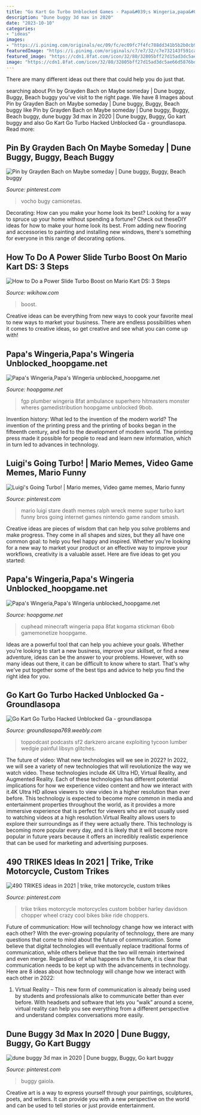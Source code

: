 ```yaml
---
title: "Go Kart Go Turbo Unblocked Games - Papa&#039;s Wingeria,papa&#039;s Wingeria Unblocked_hoopgame.net"
description: "Dune buggy 3d max in 2020"
date: "2023-10-10"
categories:
- "ideas"
images:
- "https://i.pinimg.com/originals/ec/09/fc/ec09fc7f4fc788dd341b5b2b0cb9738a.png"
featuredImage: "https://i.pinimg.com/originals/c7/e7/32/c7e732143f591cacab87d0e94b5aa142.jpg"
featured_image: "https://cdn1.8fat.com/icon/32/80/32805bff27d15ad3dc5ae66d5876bd33.jpg"
image: "https://cdn1.8fat.com/icon/32/80/32805bff27d15ad3dc5ae66d5876bd33.jpg"
---
```



There are many different ideas out there that could help you do just that.

	

		
searching about Pin by Grayden Bach on Maybe someday | Dune buggy, Buggy, Beach buggy you've visit to the right page. We have 8 Images about Pin by Grayden Bach on Maybe someday | Dune buggy, Buggy, Beach buggy like Pin by Grayden Bach on Maybe someday | Dune buggy, Buggy, Beach buggy, dune buggy 3d max in 2020 | Dune buggy, Buggy, Go kart buggy and also Go Kart Go Turbo Hacked Unblocked Ga - groundlasopa. Read more:
		
    
## Pin By Grayden Bach On Maybe Someday | Dune Buggy, Buggy, Beach Buggy

<img loading=lazy src="https://i.pinimg.com/originals/c7/e7/32/c7e732143f591cacab87d0e94b5aa142.jpg" onerror="this.onerror=null;this.src='https://tse2.mm.bing.net/th?id=OIP.w2f-P1YwNv2zpIZDvqp7YwHaHa&amp;pid=15.1';" alt="Pin by Grayden Bach on Maybe someday | Dune buggy, Buggy, Beach buggy">

_Source: pinterest.com_

>vocho bugy camionetas. 

	

Decorating: How can you make your home look its best?
Looking for a way to spruce up your home without spending a fortune? Check out theseDIY ideas for how to make your home look its best. From adding new flooring and accessories to painting and installing new windows, there's something for everyone in this range of decorating options.

    
## How To Do A Power Slide Turbo Boost On Mario Kart DS: 3 Steps

<img loading=lazy src="https://www.wikihow.com/images/5/59/Do-a-Power-Slide-Turbo-Boost-on-Mario-Kart-DS-Step-3.jpg" onerror="this.onerror=null;this.src='https://tse3.mm.bing.net/th?id=OIP.C2DK333L-QUW3vywNjLYnwHaE8&amp;pid=15.1';" alt="How to Do a Power Slide Turbo Boost on Mario Kart DS: 3 Steps">

_Source: wikihow.com_

>boost. 

	

Creative ideas can be everything from new ways to cook your favorite meal to new ways to market your business. There are endless possibilities when it comes to creative ideas, so get creative and see what you can come up with!

    
## Papa&#039;s Wingeria,Papa&#039;s Wingeria Unblocked_hoopgame.net

<img loading=lazy src="https://cdn1.8fat.com/icon/32/80/32805bff27d15ad3dc5ae66d5876bd33.jpg" onerror="this.onerror=null;this.src='https://tse1.mm.bing.net/th?id=OIP.MoBb_yfRWtPcWuZtWHa9MwHaFp&amp;pid=15.1';" alt="Papa&#039;s Wingeria,Papa&#039;s Wingeria unblocked_hoopgame.net">

_Source: hoopgame.net_

>fgp plumber wingeria 8fat ambulance superhero hitmasters monster wheres gamedistribution hoopgame unblocked 9bob. 

	

Invention history: What led to the invention of the modern world?
The invention of the printing press and the printing of books began in the fifteenth century, and led to the development of modern world. The printing press made it possible for people to read and learn new information, which in turn led to advances in technology.

    
## Luigi&#039;s Going Turbo! | Mario Memes, Video Game Memes, Mario Funny

<img loading=lazy src="https://i.pinimg.com/originals/ec/09/fc/ec09fc7f4fc788dd341b5b2b0cb9738a.png" onerror="this.onerror=null;this.src='https://tse1.mm.bing.net/th?id=OIP.ispzy0O_8jXCp2n6VV2_CgHaHU&amp;pid=15.1';" alt="Luigi&#039;s Going Turbo! | Mario memes, Video game memes, Mario funny">

_Source: pinterest.com_

>mario luigi stare death memes ralph wreck meme super turbo kart funny bros going internet games nintendo game random smash. 

	

Creative ideas are pieces of wisdom that can help you solve problems and make progress. They come in all shapes and sizes, but they all have one common goal: to help you feel happy and inspired. Whether you're looking for a new way to market your product or an effective way to improve your workflows, creativity is a valuable asset. Here are five ideas to get you started: 

    
## Papa&#039;s Wingeria,Papa&#039;s Wingeria Unblocked_hoopgame.net

<img loading=lazy src="https://cdn9.8fat.com/icon/f7/8b/f78b4dbccb3f8b89e616ea6585c3645e.jpg" onerror="this.onerror=null;this.src='https://tse3.mm.bing.net/th?id=OIP.94tNvMs_i4nmFuplhcNkXgHaHa&amp;pid=15.1';" alt="Papa&#039;s Wingeria,Papa&#039;s Wingeria unblocked_hoopgame.net">

_Source: hoopgame.net_

>cuphead minecraft wingeria papa 8fat kogama stickman 6bob gamemonetize hoopgame. 

	

Ideas are a powerful tool that can help you achieve your goals. Whether you're looking to start a new business, improve your skillset, or find a new adventure, ideas can be the answer to your problems. However, with so many ideas out there, it can be difficult to know where to start. That's why we've put together some of the best tips and advice to help you find the right idea for you.

    
## Go Kart Go Turbo Hacked Unblocked Ga - Groundlasopa

<img loading=lazy src="https://groundlasopa769.weebly.com/uploads/1/2/5/7/125710578/417566832.jpg" onerror="this.onerror=null;this.src='https://tse3.mm.bing.net/th?id=OIP.om5tQnKyEDxEvIUNGfaXggHaHa&amp;pid=15.1';" alt="Go Kart Go Turbo Hacked Unblocked Ga - groundlasopa">

_Source: groundlasopa769.weebly.com_

>toppodcast podcasts sf2 darkzero arcane exploiting tycoon lumber wedgie painful libsyn glitches. 

	

The future of video: What new technologies will we see in 2022?
In 2022, we will see a variety of new technologies that will revolutionize the way we watch video. These technologies include 4K Ultra HD, Virtual Reality, and Augmented Reality. Each of these technologies has different potential implications for how we experience video content and how we interact with it.4K Ultra HD allows viewers to view video in a higher resolution than ever before. This technology is expected to become more common in media and entertainment properties throughout the world, as it provides a more immersive experience that is perfect for viewers who are not usually used to watching videos at a high resolution.Virtual Reality allows users to explore their surroundings as if they were actually there. This technology is becoming more popular every day, and it is likely that it will become more popular in future years because it offers an incredibly realistic experience that can be used for marketing and advertising purposes.

    
## 490 TRIKES Ideas In 2021 | Trike, Trike Motorcycle, Custom Trikes

<img loading=lazy src="https://i.pinimg.com/236x/e6/bf/36/e6bf36ff43bad485f71a8bcdf5452d9a--baby-blue-trike-motorcycles.jpg" onerror="this.onerror=null;this.src='https://tse2.mm.bing.net/th?id=OIP.akio46ck1or0ClWr91UfwAAAAA&amp;pid=15.1';" alt="490 TRIKES ideas in 2021 | trike, trike motorcycle, custom trikes">

_Source: pinterest.com_

>trike trikes motorcycle motorcycles custom bobber harley davidson chopper wheel crazy cool bikes bike ride choppers. 

	

Future of communication: How will technology change how we interact with each other?
With the ever-growing popularity of technology, there are many questions that come to mind about the future of communication. Some believe that digital technologies will eventually replace traditional forms of communication, while others believe that the two will remain intertwined and even merge. Regardless of what happens in the future, it is clear that communication needs to be kept up with the advancements in technology. Here are 8 ideas about how technology will change how we interact with each other in 2022: 
1. Virtual Reality – This new form of communication is already being used by students and professionals alike to communicate better than ever before. With headsets and software that lets you “walk” around a scene, virtual reality can help you see everything from a different perspective and understand complex conversations more easily. 


    
## Dune Buggy 3d Max In 2020 | Dune Buggy, Buggy, Go Kart Buggy

<img loading=lazy src="https://i.pinimg.com/originals/65/aa/1f/65aa1fc24ffee17d2c308635e2f8bb08.jpg" onerror="this.onerror=null;this.src='https://tse4.mm.bing.net/th?id=OIP.5FgLZLz2TLoth8rx2G0IlAHaHa&amp;pid=15.1';" alt="dune buggy 3d max in 2020 | Dune buggy, Buggy, Go kart buggy">

_Source: pinterest.com_

>buggy gaiola. 

	

Creative art is a way to express yourself through your paintings, sculptures, poets, and writers. It can provide you with a new perspective on the world and can be used to tell stories or just provide entertainment.

